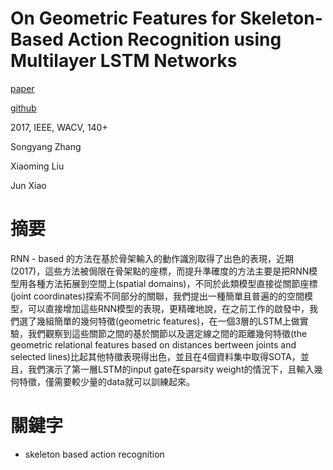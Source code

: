 # On Geometric Features for Skeleton-Based Action Recognition using Multilayer LSTM Networks

[paper](http://cvlab.cse.msu.edu/pdfs/Zhang_Liu_Xiao_WACV2017.pdf)

[github](https://github.com/Sy-Zhang/Geometric-Feature-Release)

2017, IEEE, WACV, 140+

Songyang Zhang

Xiaoming Liu

Jun Xiao

# 摘要

RNN - based 的方法在基於骨架輸入的動作識別取得了出色的表現，近期(2017)，這些方法被侷限在骨架點的座標，而提升準確度的方法主要是把RNN模型用各種方法拓展到空間上(spatial domains)，不同於此類模型直接從關節座標(joint coordinates)探索不同部分的關聯，我們提出一種簡單且普遍的的空間模型，可以直接增加這些RNN模型的表現，更精確地說，在之前工作的啟發中，我們選了幾組簡單的幾何特徵(geometric features)，在一個3層的LSTM上做實驗，我們觀察到這些關節之間的基於關節以及選定線之間的距離幾何特徵(the geometric relational features based on distances bertween joints and selected lines)比起其他特徵表現得出色，並且在4個資料集中取得SOTA，並且，我們演示了第一層LSTM的input gate在sparsity weight的情況下，且輸入幾何特徵，僅需要較少量的data就可以訓練起來。

# 關鍵字

* skeleton based action recognition
